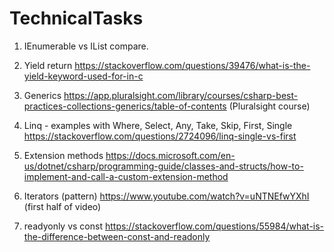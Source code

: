 # TechnicalTasks

 

1. IEnumerable vs IList compare. 
      
2. Yield return 
    https://stackoverflow.com/questions/39476/what-is-the-yield-keyword-used-for-in-c
3. Generics 
   https://app.pluralsight.com/library/courses/csharp-best-practices-collections-generics/table-of-contents (Pluralsight course)
4. Linq - examples with Where, Select, Any, Take, Skip, First, Single 
    https://stackoverflow.com/questions/2724096/linq-single-vs-first
5. Extension methods 
    https://docs.microsoft.com/en-us/dotnet/csharp/programming-guide/classes-and-structs/how-to-implement-and-call-a-custom-extension-method
6. Iterators (pattern) 
   https://www.youtube.com/watch?v=uNTNEfwYXhI (first half of video)
7. readyonly vs const
    https://stackoverflow.com/questions/55984/what-is-the-difference-between-const-and-readonly
